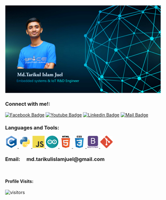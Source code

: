 ![Github Banner](https://github.com/Md-Tarikul-Islam-Juel/Md-Tarikul-Islam-Juel/blob/main/img/github-banner.svg)

<h3 align="left">Connect with me!:</h3>

[![Facebook Badge](https://img.shields.io/badge/Facebook-1877F2?style=for-the-badge&logo=facebook&logoColor=white)](https://www.facebook.com/juel.khan.735) [![Youtube Badge](https://img.shields.io/badge/YouTube-FF0000?style=for-the-badge&logo=youtube&logoColor=white)](https://www.youtube.com/channel/UCVTmswaxE5Sz8NTN6bYj6LA) [![Linkedin Badge](https://img.shields.io/badge/LinkedIn-0077B5?style=for-the-badge&logo=linkedin&logoColor=white)](https://www.linkedin.com/in/tarikulislamjuel/)
[![Mail Badge](https://img.shields.io/badge/Gmail-D14836?style=for-the-badge&logo=gmail&logoColor=white)](mailto:md.tarikulislamjuel@gmail.com)

<h3 align="left">Languages and Tools:</h3>
<p align="left"> <a href="https://www.cprogramming.com/" target="_blank"> <img src="https://github.com/Md-Tarikul-Islam-Juel/Md-Tarikul-Islam-Juel/blob/main/img/c.svg" alt="c" width="40" height="40"/> </a> <a href="https://www.python.org" target="_blank"> <img src="https://github.com/Md-Tarikul-Islam-Juel/Md-Tarikul-Islam-Juel/blob/main/img/python.svg" alt="python" width="40" height="40"/> </a>  <a href="https://developer.mozilla.org/en-US/docs/Web/JavaScript" target="_blank"> <img src="https://github.com/Md-Tarikul-Islam-Juel/Md-Tarikul-Islam-Juel/blob/main/img/javascript.svg" alt="javascript" width="40" height="40"/> </a> <a href="https://www.arduino.cc/" target="_blank"> <img src="https://github.com/Md-Tarikul-Islam-Juel/Md-Tarikul-Islam-Juel/blob/main/img/arduino.svg" alt="arduino" width="40" height="40"/> </a> <a href="https://www.w3.org/html/" target="_blank"> <img src="https://github.com/Md-Tarikul-Islam-Juel/Md-Tarikul-Islam-Juel/blob/main/img/html5.svg" alt="html5" width="40" height="40"/> </a> <a href="https://www.w3schools.com/css/" target="_blank"> <img src="https://github.com/Md-Tarikul-Islam-Juel/Md-Tarikul-Islam-Juel/blob/main/img/css3.svg" alt="css3" width="40" height="40"/> </a><a href="https://getbootstrap.com" target="_blank"> <img src="https://github.com/Md-Tarikul-Islam-Juel/Md-Tarikul-Islam-Juel/blob/main/img/bootstrap.svg" alt="bootstrap" width="40" height="40"/> </a> <a href="https://git-scm.com/" target="_blank"> <img src="https://github.com/Md-Tarikul-Islam-Juel/Md-Tarikul-Islam-Juel/blob/main/img/git.svg" alt="git" width="40" height="40"/> </a>

<h3 align="left">Email: &emsp;md.tarikulislamjuel@gmail.com
</h3>

<br/>

#### Profile Visits:

![visitors](https://visitor-badge.glitch.me/badge?page_id=Md-Tarikul-Islam-Juel.Md-Tarikul-Islam-Juel)
